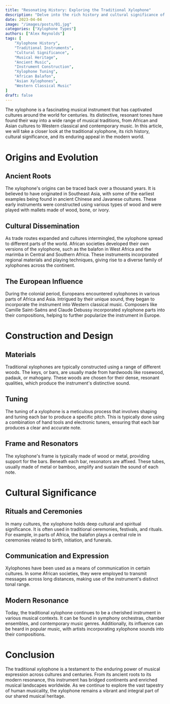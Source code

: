 ```yaml
---
title: "Resonating History: Exploring the Traditional Xylophone"
description: "Delve into the rich history and cultural significance of traditional xylophones in this captivating article. Explore their ancient origins, meticulous construction, and enduring influence in modern music. Discover how this resonant instrument has shaped diverse musical traditions worldwide"
date: 2023-04-04
image: "/images/posts/01.jpg"
categories: ["Xylophone Types"]
authors: ["Alex Reynolds"]
tags: [
    "Xylophone History",
    "Traditional Instruments",
    "Cultural Significance",
    "Musical Heritage",
    "Ancient Music",
    "Instrument Construction",
    "Xylophone Tuning",
    "African Balafon",
    "Asian Xylophones",
    "Western Classical Music"
]
draft: false
---
```


The xylophone is a fascinating musical instrument that has captivated cultures around the world for centuries. Its distinctive, resonant tones have found their way into a wide range of musical traditions, from African and Asian cultures to Western classical and contemporary music. In this article, we will take a closer look at the traditional xylophone, its rich history, cultural significance, and its enduring appeal in the modern world.

# Origins and Evolution

## Ancient Roots

The xylophone's origins can be traced back over a thousand years. It is believed to have originated in Southeast Asia, with some of the earliest examples being found in ancient Chinese and Javanese cultures. These early instruments were constructed using various types of wood and were played with mallets made of wood, bone, or ivory.

## Cultural Dissemination

As trade routes expanded and cultures intermingled, the xylophone spread to different parts of the world. African societies developed their own versions of the xylophone, such as the balafon in West Africa and the marimba in Central and Southern Africa. These instruments incorporated regional materials and playing techniques, giving rise to a diverse family of xylophones across the continent.

## The European Influence

During the colonial period, Europeans encountered xylophones in various parts of Africa and Asia. Intrigued by their unique sound, they began to incorporate the instrument into Western classical music. Composers like Camille Saint-Saëns and Claude Debussy incorporated xylophone parts into their compositions, helping to further popularize the instrument in Europe.

# Construction and Design

## Materials

Traditional xylophones are typically constructed using a range of different woods. The keys, or bars, are usually made from hardwoods like rosewood, padauk, or mahogany. These woods are chosen for their dense, resonant qualities, which produce the instrument's distinctive sound.

## Tuning

The tuning of a xylophone is a meticulous process that involves shaping and tuning each bar to produce a specific pitch. This is typically done using a combination of hand tools and electronic tuners, ensuring that each bar produces a clear and accurate note.

## Frame and Resonators

The xylophone's frame is typically made of wood or metal, providing support for the bars. Beneath each bar, resonators are affixed. These tubes, usually made of metal or bamboo, amplify and sustain the sound of each note.

# Cultural Significance

## Rituals and Ceremonies

In many cultures, the xylophone holds deep cultural and spiritual significance. It is often used in traditional ceremonies, festivals, and rituals. For example, in parts of Africa, the balafon plays a central role in ceremonies related to birth, initiation, and funerals.

## Communication and Expression

Xylophones have been used as a means of communication in certain cultures. In some African societies, they were employed to transmit messages across long distances, making use of the instrument's distinct tonal range.

## Modern Resonance

Today, the traditional xylophone continues to be a cherished instrument in various musical contexts. It can be found in symphony orchestras, chamber ensembles, and contemporary music genres. Additionally, its influence can be heard in popular music, with artists incorporating xylophone sounds into their compositions.

# Conclusion
The traditional xylophone is a testament to the enduring power of musical expression across cultures and centuries. From its ancient roots to its modern resonance, this instrument has bridged continents and enriched musical landscapes worldwide. As we continue to explore the vast tapestry of human musicality, the xylophone remains a vibrant and integral part of our shared musical heritage.